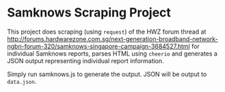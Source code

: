 # Samknows Scraping Project

This project does scraping (using `request`) of the HWZ forum thread at <http://forums.hardwarezone.com.sg/next-generation-broadband-network-ngbn-forum-320/samknows-singapore-campaign-3684527.html> for individual Samknows reports, parses HTML using `cheerio` and generates a JSON output representing individual report information.

Simply run samknows.js to generate the output. JSON will be output to `data.json`.